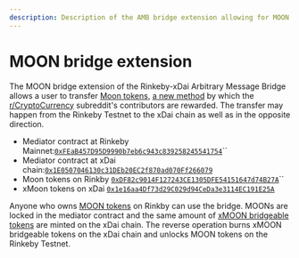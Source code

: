 ```yaml
---
description: Description of the AMB bridge extension allowing for MOON tokens transfer
---
```


# MOON bridge extension

The MOON bridge extension of the Rinkeby-xDai Arbitrary Message Bridge allows a user to transfer [Moon tokens](https://rinkeby.etherscan.io/address/0xdf82c9014f127243ce1305dfe54151647d74b27a), [a new method](https://www.reddit.com/r/CryptoCurrency/comments/gj96lb/introducing_rcryptocurrency_moons/) by which the [r/CryptoCurrency](https://www.reddit.com/r/CryptoCurrency/) subreddit's contributors are rewarded. The transfer may happen from the Rinkeby Testnet to the xDai chain as well as in the opposite direction.

* Mediator contract at Rinkeby Mainnet:[`0xFEaB457D95D9990b7eb6c943c839258245541754`](https://rinkeby.etherscan.io/address/0xFEaB457D95D9990b7eb6c943c839258245541754)\`\`
* Mediator contract at xDai chain:[`0x1E0507046130c31DEb20EC2f870ad070Ff266079`](https://blockscout.com/poa/xdai/address/0x1E0507046130c31DEb20EC2f870ad070Ff266079)
* Moon tokens on Rinkby [`0xDF82c9014F127243CE1305DFE54151647d74B27A`](https://rinkeby.etherscan.io/address/0xdf82c9014f127243ce1305dfe54151647d74b27a)\`\`
* xMoon tokens on xDai [`0x1e16aa4Df73d29C029d94CeDa3e3114EC191E25A`](https://blockscout.com/poa/xdai/tokens/0x1e16aa4Df73d29C029d94CeDa3e3114EC191E25A) 

Anyone who owns [MOON tokens](https://rinkeby.etherscan.io/address/0xdf82c9014f127243ce1305dfe54151647d74b27a) on Rinkby can use the bridge. MOONs are locked in the mediator contract and the same amount of [xMOON bridgeable tokens](https://blockscout.com/poa/xdai/address/0xC5C35D01B20f8d5cb65C60f02113EF6cd8e79910) are minted on the xDai chain. The reverse operation burns xMOON bridgeable tokens on the xDai chain and unlocks MOON tokens on the Rinkeby Testnet.

